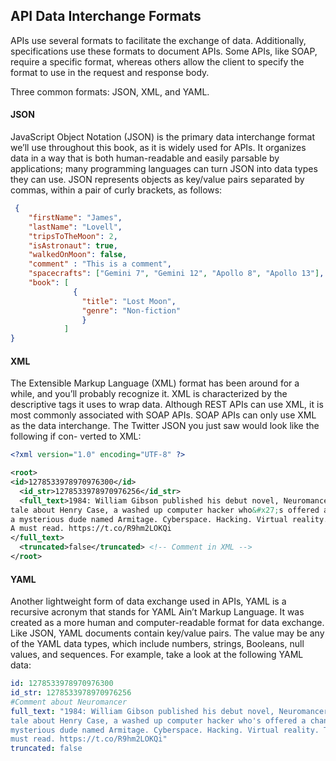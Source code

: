 ## API Data Interchange Formats

APIs use several formats to facilitate the exchange of data. Additionally, specifications use these formats to document APIs. Some APIs, like SOAP, require a specific format, whereas others allow the client to specify the format to use in the request and response body. 

Three common formats: JSON, XML, and YAML.

#### JSON

JavaScript Object Notation (JSON) is the primary data interchange format we’ll use throughout this book, as it is widely used for APIs. It organizes data in a way that is both human-readable and easily parsable by applications; many programming languages can turn JSON into data types they can use.
JSON represents objects as key/value pairs separated by commas, within a pair of curly brackets, as follows:
```json
 {
    "firstName": "James",
    "lastName": "Lovell",
    "tripsToTheMoon": 2,
    "isAstronaut": true,
    "walkedOnMoon": false,
    "comment" : "This is a comment",
    "spacecrafts": ["Gemini 7", "Gemini 12", "Apollo 8", "Apollo 13"],
    "book": [
              {
                "title": "Lost Moon",
                "genre": "Non-fiction"
                } 
            ]
}
```

#### XML

The Extensible Markup Language (XML) format has been around for a while, and you’ll probably recognize it. XML is characterized by the descriptive tags it uses to wrap data. Although REST APIs can use XML, it is most commonly associated with SOAP APIs. SOAP APIs can only use XML as the data interchange.
The Twitter JSON you just saw would look like the following if con- verted to XML:

```xml
<?xml version="1.0" encoding="UTF-8" ?> 

<root>
<id>1278533978970976300</id>
  <id_str>1278533978970976256</id_str>
  <full_text>1984: William Gibson published his debut novel, Neuromancer. It&#x27;s a cyberpunk
tale about Henry Case, a washed up computer hacker who&#x27;s offered a chance at redemption by
a mysterious dude named Armitage. Cyberspace. Hacking. Virtual reality. The matrix. Hacktivism.
A must read. https://t.co/R9hm2LOKQi 
</full_text>
  <truncated>false</truncated> <!-- Comment in XML -->
</root>
```


#### YAML

Another lightweight form of data exchange used in APIs, YAML is a recursive acronym that stands for YAML Ain’t Markup Language. It was created as a more human and computer-readable format for data exchange.
Like JSON, YAML documents contain key/value pairs. The value may be any of the YAML data types, which include numbers, strings, Booleans, null values, and sequences. For example, take a look at the following YAML data:

```yaml
id: 1278533978970976300
id_str: 1278533978970976256
#Comment about Neuromancer
full_text: "1984: William Gibson published his debut novel, Neuromancer. It's a cyberpunk
tale about Henry Case, a washed up computer hacker who's offered a chance at redemption by a
mysterious dude named Armitage. Cyberspace. Hacking. Virtual reality. The matrix. Hacktivism. A
must read. https://t.co/R9hm2LOKQi"
truncated: false

```